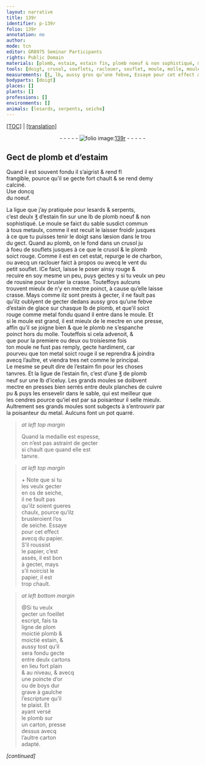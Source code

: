 ```yaml
---
layout: narrative
title: 139r
identifier: p-139r
folio: 139r
annotation: no
author:
mode: tcn
editor: GR8975 Seminar Participants
rights: Public Domain
materials: [plomb, estaim, estain fin, plomb noeuf & non sophistiqué, metaulx,, charbon,, rousine, crasse, estain de glace, plomb,, metal fondu, metal, estaim fin, plomb neuf, cuivre, cendres, os de seiche, papier, estain, cartons, or, boys, carton]
tools: [doigt, crusol, souflets, raclouer, souflet, moule, molle, moules, presses, planches de cuivre, os de seiche, papier, cartons, poincte d’or ou de boys, carton]
measurements: [℥, lb, aussy gros qu’une febve, Essaye pour cet effect avecq du papier. S’il roussist le papier, c’est assés, il est bon à gecter, mays s’il noircist le papier, il est trop chault., moictié]
bodyparts: [doigt]
places: []
plants: []
professions: []
environments: []
animals: [lesards, serpents, seiche]
---
```


 <p><a href="{{ site.baseurl }}/normalized/">[TOC]</a> | <a href="{{ site.baseurl }}/texts/p-139r_tl/" target="_blank">[translation]</a></p><div class="folio" align="center">- - - - - <a href="http://gallica.bnf.fr/ark:/12148/btv1b10500001g/f283.image" target="_blank"><img src="https://cu-mkp.github.io/2017-workshop-edition/assets/photo-icon.png" alt="folio image: " style="display:inline-block; margin-bottom:-3px;"/>139r</a> - - - - - </div>  
  

## Gect de <span class="m">plomb</span> et d’<span class="m">estaim</span>

 
 <span class="add">Quand il est souvent fondu il s’aigrist & rend <span class="del">fl</span><br/> frangible, pource qu’il se gecte fort chault & se rend demy<br/> calciné.<br/> Use doncq<br/> du noeuf.</span>
 
La ligue que j’ay pratiquée pour <span class="al">lesards</span> & <span class="al">serpents</span>,<br/> c’est deulx <span class="ms">℥</span> d’<span class="m">estain fin</span> sur une <span class="ms">lb</span> de <span class="m">plomb noeuf & non<br/> sophistiqué</span>. Le moule se faict du sable susdict commun<br/> à tous <span class="m">metaulx,</span> co<span class="exp">mm</span>e il est recuit le laisser froidir <span class="sn">jusques<br/> à ce que tu puisses tenir le <span class="tl"><span class="bp">doigt</span></span> sans læsion dans le trou<br/> du gect</span>. Quand au <span class="m">plomb</span>, on le fond dans un <span class="tl">crusol</span> <span class="del">ju</span><br/> à foeu de <span class="tl">souflets</span> jusques à ce que le <span class="tl">crusol</span> & le <span class="m">plomb</span><br/> soict rouge. Comme il est en cet estat, repurge le de <span class="m">charbon,</span><br/> ou avecq un <span class="tl">raclouer</span> faict à propos ou avecq le vent du<br/> petit <span class="tl">souflet</span>. <span class="del">l</span>Ce faict, laisse le poser ainsy rouge &<br/> recuire en soy mesme un peu, puys gectes y si tu veulx un peu<br/> de <span class="m">rousine</span> pour brusler la <span class="m">crasse</span>. Touteffoys aulcuns<br/> trouvent mieulx de n’y en mectre poinct, à cause qu’elle laisse<br/> <span class="m">crasse</span>. Mays co<span class="exp">mm</span>e ilz sont prests à gecter, il ne fault pas<br/> qu’ilz oublyent de gecter dedans <span class="ms">aussy gros qu’une febve</span><br/> d’<span class="m">estain de glace</span> sur chasque <span class="ms">lb</span> de <span class="m">plomb,</span> et qu<span class="del">e</span>’il soict<br/> rouge co<span class="exp">mm</span>e <span class="m">metal fondu</span> quand il entre dans le <span class="tl">moule</span>. Et<br/> si le <span class="tl">moule</span> est grand, il est mieulx de le mectre en une presse,<br/> affin qu’il se joigne bien & que le <span class="m">plomb</span> ne s’espanche<br/> poinct hors du <span class="tl">molle</span>. Touteffois si cela advenoit, &<br/> que pour la premiere ou deux ou troisiesme fois<br/> ton <span class="tl">moule</span> ne fust pas remply, gecte hardiment, car<br/> pourveu que ton <span class="m">metal</span> soict rouge il se reprendra & joindra<br/> avecq l’aultre, et viendra tres net co<span class="exp">mm</span>e le principal.<br/> Le mesme se peult dire de l’<span class="m">estaim fin</span> pour les choses<br/> tanvres. Et la ligue de l’<span class="m">estain fin</span>, c’est d’une <span class="ms">℥</span> de <span class="m">plomb<br/> neuf</span> sur une <span class="ms">lb</span> d’iceluy. Les grands <span class="tl">moules</span> se doibvent<br/> mectre en <span class="tl">presses</span> bien serrés entre deulx <span class="tl">planches de <span class="m">cuivre</span></span><br/> <span class="del">pu</span> & puys les ensevelir dans le sable, qui est meilleur que<br/> les <span class="m">cendres</span> pource qu<span class="del">’i</span>e<span class="del">l est</span> par sa poisanteur il selle mieulx.<br/> Aultrem<span class="exp">ent</span> ses grands <span class="tl">moules</span> sont subgects à s’entrouvrir par<br/> la poisanteur du <span class="m">metal</span>. Aulcuns font un pot quarré.
 
> *at left top margin*
> 
> 
>   Quand la medaille est espesse,<br/> on n’est pas astraint de gecter<br/> si chault que quand elle est<br/> tanvre.
 
> *at left top margin*
> 
> 
>   \+ Note que si tu<br/> les veulx gecter<br/> en <span class="tl"><span class="m">os de <span class="al">seiche</span></span></span>,<br/> il ne fault pas<br/> qu’ilz soient gueres<br/> chaulx, pource qu’ilz<br/> brusleroient l’<span class="tl"><span class="m">os<br/> de <span class="al">seiche</span></span></span>. <span class="ms">Essaye<br/> pour cet effect<br/> avecq du <span class="tl"><span class="m">papier</span></span>.<br/> S’il roussist<br/> le <span class="tl"><span class="m">papier</span></span>, c’est<br/> assés, il est bon<br/> à gecter, mays<br/> s’il noircist le<br/> <span class="tl"><span class="m">papier</span></span>, il est<br/> trop chault.</span>
 
> *at left bottom margin*
> 
> 
>   @Si tu veulx<br/> gecter un foeillet<br/> escript, fais ta<br/> ligne de <span class="del">plom</span><br/> <span class="ms">moictié</span> <span class="m">plomb</span> &<br/> <span class="ms">moictié</span> <span class="m">estain</span>, &<br/> aussy tost qu’il<br/> sera fondu gecte<br/> entre deulx <span class="tl"><span class="m">carton<span class="add">s</span></span></span><br/> en lieu fort plain<br/> & au niveau, & avecq<br/> une <span class="tl">poincte d’<span class="m">or</span><br/> ou de <span class="m">boys</span></span> dur<br/> grave à gaulche<br/> l’escripture qu’il<br/> te plaist. Et<br/> ayant versé<br/> le <span class="m">plomb</span> sur<br/> un <span class="tl"><span class="m">carton</span></span>, presse<br/> dessus avecq<br/> l’aultre <span class="tl"><span class="m">carton</span></span><br/> adapté.
 
*[continued]*
 
 